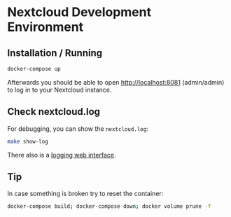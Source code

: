 # Nextcloud Development Environment

## Installation / Running

```bash
docker-compose up
```

Afterwards you should be able to open <http://localhost:8081> (admin/admin) to
log in to your Nextcloud instance.

## Check nextcloud.log

For debugging, you can show the `nextcloud.log`:

```bash
make show-log
```

There also is a [logging web interface](http://localhost:8081/index.php/settings/admin/logging).

## Tip

In case something is broken try to reset the container:

```bash
docker-compose build; docker-compose down; docker volume prune -f
```
